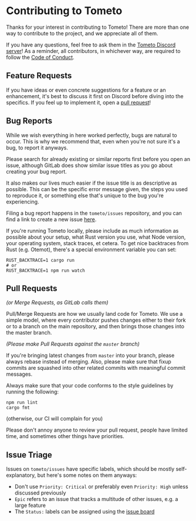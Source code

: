 # Contributing to Tometo

Thanks for your interest in contributing to Tometo!
There are more than one way to contribute to the project, and we appreciate
all of them.

If you have any questions, feel free to ask them in the [Tometo Discord server][discord]!
As a reminder, all contributors, in whichever way, are required to follow
the [Code of Conduct](./CODE_OF_CONDUCT.md).

## Feature Requests

If you have ideas or even concrete suggestions for a feature or an enhancement,
it's best to discuss it first on Discord before diving into the specifics. If you
feel up to implement it, open a [pull request](#pull-requests)!

## Bug Reports

While we wish everything in here worked perfectly, bugs are natural to occur.
This is why we recommend that, even when you're not sure it's a bug, to report
it anyways.

Please search for already existing or similar reports first before you open
an issue, although GitLab does show similar issue titles as you go about
creating your bug report.

It also makes our lives much easier if the issue title is as descriptive as
possible. This can be the specific error message given, the steps you used
to reproduce it, or something else that's unique to the bug you're
experiencing.

Filing a bug report happens in the `tometo/issues` repository, and you can
find a link to create a new issue [here](https://marisa.cloud/tometo/issues/issues/new).

If you're running Tometo locally, please include as much information as possible
about your setup, what Rust version you use, what Node version, your operating
system, stack traces, et cetera. To get nice backtraces from Rust (e.g. Otemot),
there's a special environment variable you can set:

```
RUST_BACKTRACE=1 cargo run
# or
RUST_BACKTRACE=1 npm run watch
```

## Pull Requests

_(or Merge Requests, as GitLab calls them)_

Pull/Merge Requests are how we usually land code for Tometo. We use a simple
model, where every contributor pushes changes either to their fork or to a branch
on the main repository, and then brings those changes into the master branch.

_(Please make Pull Requests against the `master` branch)_

If you're bringing latest changes from `master` into your branch, please always
rebase instead of merging. Also, please make sure that fixup commits are squashed
into other related commits with meaningful commit messages.

Always make sure that your code conforms to the style guidelines by running the
following:

```
npm run lint
cargo fmt
```

(otherwise, our CI will complain for you)

Please don't annoy anyone to review your pull request, people have limited time,
and sometimes other things have priorities.

## Issue Triage

Issues on `tometo/issues` have specific labels, which should be mostly self-explanatory,
but here's some notes on them anyways:

- Don't use `Priority: Critical` or preferably even `Priority: High` unless discussed previously
- `Epic` refers to an issue that tracks a multitude of other issues, e.g. a large feature
- The `Status:` labels can be assigned using the [issue board](https://marisa.cloud/tometo/issues/boards)

[discord]: https://discord.gg/xqTEcaw
